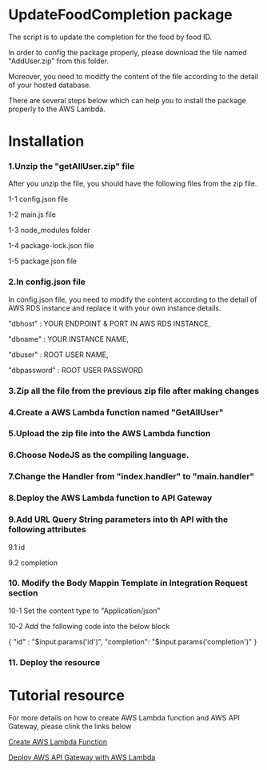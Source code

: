 # UpdateFoodCompletion package

  The script is to update the completion for the food by food ID.
  
  In order to config the package properly, please download the file named "AddUser.zip" from this folder.

  Moreover, you need to moditfy the content of the file according to the detail of your hosted database.
  
  There are several steps below which can help you to install the package properly to the AWS Lambda.
# Installation
  
### 1.Unzip the "getAllUser.zip" file
  
  After you unzip the file, you should have the following files from the zip file.
  
  1-1 config.json file
  
  1-2 main.js file
  
  1-3 node_modules folder
  
  1-4 package-lock.json file
  
  1-5 package.json file

### 2.In config.json file
  
  In config.json file, you need to modify the content according to the detail of AWS RDS instance and replace it with your own instance details.
  
  "dbhost" : YOUR ENDPOINT & PORT IN AWS RDS INSTANCE,
  
  "dbname" : YOUR INSTANCE NAME,
  
  "dbuser" : ROOT USER NAME,
  
  "dbpassword" : ROOT USER PASSWORD
  
### 3.Zip all the file from the previous zip file after making changes

### 4.Create a AWS Lambda function named "GetAllUser"

### 5.Upload the zip file into the AWS Lambda function 

### 6.Choose NodeJS as the compiling language.

### 7.Change the Handler from "index.handler" to "main.handler"

### 8.Deploy the AWS Lambda function to API Gateway

### 9.Add URL Query String parameters into th API with the following attributes

9.1 id

9.2 completion

### 10. Modify the Body Mappin Template in Integration Request section

10-1 Set the content type to "Application/json"

10-2 Add the following code into the below block

{
    "id" : "$input.params('id')",
    "completion": "$input.params('completion')"
}

### 11. Deploy the resource

# Tutorial resource

For more details on how to create AWS Lambda function and AWS API Gateway, please clink the links below

[Create AWS Lambda Function](https://docs.aws.amazon.com/en_us/lambda/latest/dg/getting-started.html)

[Deploy AWS API Gateway with AWS Lambda](https://docs.aws.amazon.com/en_us/apigateway/latest/developerguide/getting-started-with-lambda-integration.html)
